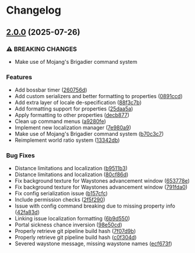 # Changelog

## [2.0.0](https://github.com/AtriusX/Waystones/compare/1.2.0...v2.0.0) (2025-07-26)


### ⚠ BREAKING CHANGES

* Make use of Mojang's Brigadier command system

### Features

* Add bossbar timer ([260756d](https://github.com/AtriusX/Waystones/commit/260756db2305faa790996829b0f69c45c0c74444))
* Add custom serializers and better formatting to properties ([0891ccd](https://github.com/AtriusX/Waystones/commit/0891ccdb14d6487930fa3d04297ac397b241017a))
* Add extra layer of locale de-specification ([88f3c7b](https://github.com/AtriusX/Waystones/commit/88f3c7b0595bf491c901e75460abf2e426e5c686))
* Add formatting support for properties ([25daa5a](https://github.com/AtriusX/Waystones/commit/25daa5ab2a1168f3b6334409f3b71e5963de17a4))
* Apply formatting to other properties ([decb877](https://github.com/AtriusX/Waystones/commit/decb877b4eb0fe0a9bd33588d030a6810faa767a))
* Clean up command menus ([a9280fe](https://github.com/AtriusX/Waystones/commit/a9280fed2b416989e825c1bdd4c7b11628f218cf))
* Implement new localization manager ([7e980a9](https://github.com/AtriusX/Waystones/commit/7e980a9ae7e90300be67955c0b6b8a58dd713fb1))
* Make use of Mojang's Brigadier command system ([b70c3c7](https://github.com/AtriusX/Waystones/commit/b70c3c7e309bcfee99635bf5303f9ba0cb757599))
* Reimplement world ratio system ([13342db](https://github.com/AtriusX/Waystones/commit/13342db6b9468480bc7b8c53f21455e358683933))


### Bug Fixes

* Distance limitations and localization ([b9511b3](https://github.com/AtriusX/Waystones/commit/b9511b3d41ddf6caea3dbcc48333292355d8b594))
* Distance limitations and localization ([80cf86d](https://github.com/AtriusX/Waystones/commit/80cf86d1268f25fd5059811f82c1bea9674c1511))
* Fix background texture for Waystones advancement window ([653778e](https://github.com/AtriusX/Waystones/commit/653778e0b41850053b77269ebb53200cb4f7cb40))
* Fix background texture for Waystones advancement window ([791fda0](https://github.com/AtriusX/Waystones/commit/791fda04bed09cf5483112beaf7d548ffe7bc013))
* Fix config serialization issue ([b157cfc](https://github.com/AtriusX/Waystones/commit/b157cfc687b3f7637aef6fbf2499d9a067fba872))
* Include permission checks ([2f5f290](https://github.com/AtriusX/Waystones/commit/2f5f290ea1afe68c21854a9bd0e6e3962328552e))
* Issue with config command breaking due to missing property info ([42fa83d](https://github.com/AtriusX/Waystones/commit/42fa83d5e65fb5489a007bf864255de37acccac7))
* Linking issue localization formatting ([6b9d550](https://github.com/AtriusX/Waystones/commit/6b9d550bb36cdeedf474afc421182a9c01b11883))
* Portal sickness chance inversion ([98e50cd](https://github.com/AtriusX/Waystones/commit/98e50cdf9f701c8d65836c014891dac903d53e35))
* Properly retrieve git pipeline build hash ([7f07d9b](https://github.com/AtriusX/Waystones/commit/7f07d9b8a18ca589c0e6f987914fba204a6adaf3))
* Properly retrieve git pipeline build hash ([c0f304d](https://github.com/AtriusX/Waystones/commit/c0f304da37b2a35e0da5b949a47eab302e549062))
* Severed waystone message, missing waystone names ([ecf673f](https://github.com/AtriusX/Waystones/commit/ecf673f0c3c88b2a6de342e04829ab6eed7b72f1))

